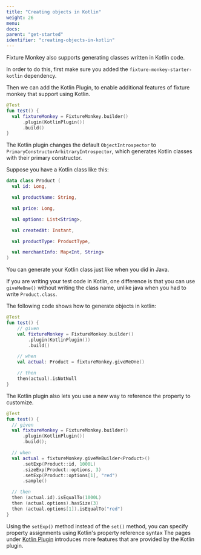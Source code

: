 ```yaml
---
title: "Creating objects in Kotlin"
weight: 26
menu:
docs:
parent: "get-started"
identifier: "creating-objects-in-kotlin"
---
```


Fixture Monkey also supports generating classes written in Kotlin code.

In order to do this, first make sure you added the `fixture-monkey-starter-kotlin` dependency.

Then we can add the Kotlin Plugin, to enable additional features of fixture monkey that support using Kotlin.

```kotlin
@Test
fun test() {
  val fixtureMonkey = FixtureMonkey.builder()
      .plugin(KotlinPlugin())
      .build()
}
```

The Kotlin plugin changes the default `ObjectIntrospector` to `PrimaryConstructorArbitraryIntrospector`,
which generates Kotlin classes with their primary constructor.

Suppose you have a Kotlin class like this:

```kotlin
data class Product (
  val id: Long,

  val productName: String,

  val price: Long,

  val options: List<String>,

  val createdAt: Instant,

  val productType: ProductType,

  val merchantInfo: Map<Int, String>
)
```

You can generate your Kotlin class just like when you did in Java.

If you are writing your test code in Kotlin, one difference is that you can use `giveMeOne()` without writing the class name,
unlike java when you had to write `Product.class`.

The following code shows how to generate objects in kotlin:
```kotlin
@Test
fun test() {
    // given
    val fixtureMonkey = FixtureMonkey.builder()
        .plugin(KotlinPlugin())
        .build()

    // when
    val actual: Product = fixtureMonkey.giveMeOne()

    // then
    then(actual).isNotNull
}
```

The Kotlin plugin also lets you use a new way to reference the property to customize.

```kotlin
@Test
fun test() {
  // given
  val fixtureMonkey = FixtureMonkey.builder()
      .plugin(KotlinPlugin())
      .build();

  // when
  val actual = fixtureMonkey.giveMeBuilder<Product>()
      .setExp(Product::id, 1000L)
      .sizeExp(Product::options, 3)
      .setExp(Product::options[1], "red")
      .sample()

  // then
  then (actual.id).isEqualTo(1000L)
  then (actual.options).hasSize(3)
  then (actual.options[1]).isEqualTo("red")
}
```

Using the `setExp()` method instead of the `set()` method, you can specify property assignments using Kotlin's property reference syntax
The pages under [Kotlin Plugin](../../plugins/kotlin-plugin/features) introduces more features that are provided by the Kotlin plugin.
